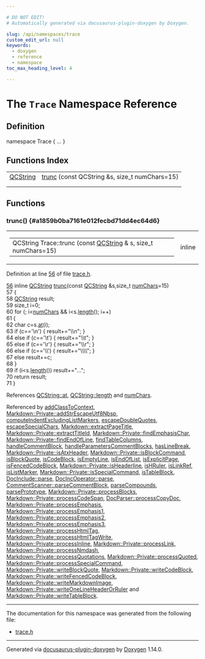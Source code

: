 ```yaml
---

# DO NOT EDIT!
# Automatically generated via docusaurus-plugin-doxygen by Doxygen.

slug: /api/namespaces/trace
custom_edit_url: null
keywords:
  - doxygen
  - reference
  - namespace
toc_max_heading_level: 4

---
```


<div class="doxyPage">

# The `Trace` Namespace Reference



## Definition

<div class="doxyDefinition">
namespace Trace { ... }
</div>

## Functions Index

<table class="doxyMembersIndex">

<tr class="doxyMemberIndexItem">
<td class="doxyMemberIndexItemType" align="left" valign="top"><a href="/web-doxygen/docs/api/classes/qcstring">QCString</a></td>
<td class="doxyMemberIndexItemName" align="left" valign="top"><a href="#a1859b0ba7161e012fecbd71dd4ec64d6">trunc</a> (const QCString &amp;s, size_t numChars=15)</td>
</tr>
<tr class="doxyMemberIndexDescription">
<td class="doxyMemberIndexDescriptionLeft"></td>
<td class="doxyMemberIndexDescriptionRight">
</td>
</tr>
<tr class="doxyMemberIndexSeparator">
<td class="doxyMemberIndexSeparator" colspan="2"></td>
</tr>

</table>


<div class="doxySectionDef">

## Functions

### trunc() {#a1859b0ba7161e012fecbd71dd4ec64d6}

<div class="doxyMemberItem">
<div class="doxyMemberProto">
<table class="doxyMemberLabels">
<tr class="doxyMemberLabels">
<td class="doxyMemberLabelsLeft">
<table class="doxyMemberName">
<tr>
<td class="doxyMemberName">QCString Trace::trunc (const <a href="/web-doxygen/docs/api/classes/qcstring">QCString</a> &amp; s, size_t numChars=15)</td>
</tr>
</table>
</td>
<td class="doxyMemberLabelsRight">
<span class="doxyMemberLabels">
<span class="doxyMemberLabel inline">inline</span>
</span>
</td>
</tr>
</table>
</div>
<div class="doxyMemberDoc">


<p>Definition at line <a href="/web-doxygen/docs/api/files/src/trace-h/#l00056">56</a> of file <a href="/web-doxygen/docs/api/files/src/trace-h">trace.h</a>.</p>

<div class="doxyProgramListing">

<div class="doxyCodeLine"><span class="doxyLineNumber"><a href="#a1859b0ba7161e012fecbd71dd4ec64d6">56</a></span><span class="doxyLineContent"><span class="doxyHighlight">  </span><span class="doxyHighlightKeyword">inline</span><span class="doxyHighlight"> <a href="/web-doxygen/docs/api/classes/qcstring">QCString</a> <a href="#a1859b0ba7161e012fecbd71dd4ec64d6">trunc</a>(</span><span class="doxyHighlightKeyword">const</span><span class="doxyHighlight"> <a href="/web-doxygen/docs/api/classes/qcstring">QCString</a> &amp;s,</span><span class="doxyHighlightKeywordType">size_t</span><span class="doxyHighlight"> <a href="/web-doxygen/docs/api/files/src/image-cpp/#a7039c6d467143b65eee4688f35178297">numChars</a>=15)</span></span></div>
<div class="doxyCodeLine"><span class="doxyLineNumber">57</span><span class="doxyLineContent"><span class="doxyHighlight">  {</span></span></div>
<div class="doxyCodeLine"><span class="doxyLineNumber">58</span><span class="doxyLineContent"><span class="doxyHighlight">    <a href="/web-doxygen/docs/api/classes/qcstring">QCString</a> result;</span></span></div>
<div class="doxyCodeLine"><span class="doxyLineNumber">59</span><span class="doxyLineContent"><span class="doxyHighlight">    </span><span class="doxyHighlightKeywordType">size_t</span><span class="doxyHighlight"> i=0;</span></span></div>
<div class="doxyCodeLine"><span class="doxyLineNumber">60</span><span class="doxyLineContent"><span class="doxyHighlight">    </span><span class="doxyHighlightKeywordFlow">for</span><span class="doxyHighlight"> (; i&lt;<a href="/web-doxygen/docs/api/files/src/image-cpp/#a7039c6d467143b65eee4688f35178297">numChars</a> &amp;&amp; i&lt;s.<a href="/web-doxygen/docs/api/classes/qcstring/#a16362990092a086b505e08f102df4dff">length</a>(); i++)</span></span></div>
<div class="doxyCodeLine"><span class="doxyLineNumber">61</span><span class="doxyLineContent"><span class="doxyHighlight">    {</span></span></div>
<div class="doxyCodeLine"><span class="doxyLineNumber">62</span><span class="doxyLineContent"><span class="doxyHighlight">      </span><span class="doxyHighlightKeywordType">char</span><span class="doxyHighlight"> c=s.<a href="/web-doxygen/docs/api/classes/qcstring/#a4c8be5d062cc14919b53ff0a3c8f9a4f">at</a>(i);</span></span></div>
<div class="doxyCodeLine"><span class="doxyLineNumber">63</span><span class="doxyLineContent"><span class="doxyHighlight">      </span><span class="doxyHighlightKeywordFlow">if</span><span class="doxyHighlight">      (c==</span><span class="doxyHighlightCharLiteral">'\n'</span><span class="doxyHighlight">) { result+=</span><span class="doxyHighlightStringLiteral">"\\n"</span><span class="doxyHighlight">; }</span></span></div>
<div class="doxyCodeLine"><span class="doxyLineNumber">64</span><span class="doxyLineContent"><span class="doxyHighlight">      </span><span class="doxyHighlightKeywordFlow">else</span><span class="doxyHighlight"> </span><span class="doxyHighlightKeywordFlow">if</span><span class="doxyHighlight"> (c==</span><span class="doxyHighlightCharLiteral">'\t'</span><span class="doxyHighlight">) { result+=</span><span class="doxyHighlightStringLiteral">"\\t"</span><span class="doxyHighlight">; }</span></span></div>
<div class="doxyCodeLine"><span class="doxyLineNumber">65</span><span class="doxyLineContent"><span class="doxyHighlight">      </span><span class="doxyHighlightKeywordFlow">else</span><span class="doxyHighlight"> </span><span class="doxyHighlightKeywordFlow">if</span><span class="doxyHighlight"> (c==</span><span class="doxyHighlightCharLiteral">'\r'</span><span class="doxyHighlight">) { result+=</span><span class="doxyHighlightStringLiteral">"\\r"</span><span class="doxyHighlight">; }</span></span></div>
<div class="doxyCodeLine"><span class="doxyLineNumber">66</span><span class="doxyLineContent"><span class="doxyHighlight">      </span><span class="doxyHighlightKeywordFlow">else</span><span class="doxyHighlight"> </span><span class="doxyHighlightKeywordFlow">if</span><span class="doxyHighlight"> (c==</span><span class="doxyHighlightCharLiteral">'\\'</span><span class="doxyHighlight">) { result+=</span><span class="doxyHighlightStringLiteral">"\\\\"</span><span class="doxyHighlight">; }</span></span></div>
<div class="doxyCodeLine"><span class="doxyLineNumber">67</span><span class="doxyLineContent"><span class="doxyHighlight">      </span><span class="doxyHighlightKeywordFlow">else</span><span class="doxyHighlight"> result+=c;</span></span></div>
<div class="doxyCodeLine"><span class="doxyLineNumber">68</span><span class="doxyLineContent"><span class="doxyHighlight">    }</span></span></div>
<div class="doxyCodeLine"><span class="doxyLineNumber">69</span><span class="doxyLineContent"><span class="doxyHighlight">    </span><span class="doxyHighlightKeywordFlow">if</span><span class="doxyHighlight"> (i&lt;s.<a href="/web-doxygen/docs/api/classes/qcstring/#a16362990092a086b505e08f102df4dff">length</a>()) result+=</span><span class="doxyHighlightStringLiteral">"..."</span><span class="doxyHighlight">;</span></span></div>
<div class="doxyCodeLine"><span class="doxyLineNumber">70</span><span class="doxyLineContent"><span class="doxyHighlight">    </span><span class="doxyHighlightKeywordFlow">return</span><span class="doxyHighlight"> result;</span></span></div>
<div class="doxyCodeLine"><span class="doxyLineNumber">71</span><span class="doxyLineContent"><span class="doxyHighlight">  }</span></span></div>

</div>


References <a href="/web-doxygen/docs/api/classes/qcstring/#a4c8be5d062cc14919b53ff0a3c8f9a4f">QCString::at</a>, <a href="/web-doxygen/docs/api/classes/qcstring/#a16362990092a086b505e08f102df4dff">QCString::length</a> and <a href="/web-doxygen/docs/api/files/src/image-cpp/#a7039c6d467143b65eee4688f35178297">numChars</a>.

Referenced by <a href="/web-doxygen/docs/api/files/src/doxygen-cpp/#a00bea66ca12b6dc9dc1885d61542b87b">addClassToContext</a>, <a href="/web-doxygen/docs/api/structs/markdown/private/#a681582d0e894782b9509baa541931151">Markdown::Private::addStrEscapeUtf8Nbsp</a>, <a href="/web-doxygen/docs/api/files/src/markdown-cpp/#a515c2b44ec8500cdb661ff5ab86c60af">computeIndentExcludingListMarkers</a>, <a href="/web-doxygen/docs/api/files/src/markdown-cpp/#a3d4cb7f7e85f41df2eab7827e3bec33e">escapeDoubleQuotes</a>, <a href="/web-doxygen/docs/api/files/src/markdown-cpp/#a5ba50f3a46a2d635f06fbc600356ee4a">escapeSpecialChars</a>, <a href="/web-doxygen/docs/api/classes/markdown/#ac2acb2b59eeab5ffb2405f30b3c56476">Markdown::extractPageTitle</a>, <a href="/web-doxygen/docs/api/structs/markdown/private/#a46231fc8d72391f38170f184dd956ed1">Markdown::Private::extractTitleId</a>, <a href="/web-doxygen/docs/api/structs/markdown/private/#a5b661698b94e4b37748ee38025784690">Markdown::Private::findEmphasisChar</a>, <a href="/web-doxygen/docs/api/structs/markdown/private/#aad2fb530e3d19a77de38a8c1b633b786">Markdown::Private::findEndOfLine</a>, <a href="/web-doxygen/docs/api/files/src/markdown-cpp/#a90640de61c785c42e3dc3787610b18eb">findTableColumns</a>, <a href="/web-doxygen/docs/api/files/src/scanner-l/#aa6551ba715391111267db3d5e8a3ead4">handleCommentBlock</a>, <a href="/web-doxygen/docs/api/files/src/scanner-l/#aae0b93eceac30fcc7b8bbb6795b588a2">handleParametersCommentBlocks</a>, <a href="/web-doxygen/docs/api/files/src/markdown-cpp/#a228aefe349d4d8c9272c606c9fbc8c81">hasLineBreak</a>, <a href="/web-doxygen/docs/api/structs/markdown/private/#aa8a42c32241bc89aa626ce55c23b7df5">Markdown::Private::isAtxHeader</a>, <a href="/web-doxygen/docs/api/structs/markdown/private/#a6d7d4814ead5c919439c6b2d681e2ce7">Markdown::Private::isBlockCommand</a>, <a href="/web-doxygen/docs/api/files/src/markdown-cpp/#a32f3ae19472e55905bc21e27835568d5">isBlockQuote</a>, <a href="/web-doxygen/docs/api/files/src/markdown-cpp/#a76c8e357497a35b016ee0289e26ee0dd">isCodeBlock</a>, <a href="/web-doxygen/docs/api/files/src/markdown-cpp/#a7b54fef3d70eef54bd49dda068709f43">isEmptyLine</a>, <a href="/web-doxygen/docs/api/files/src/markdown-cpp/#a4808ea595b45102dac19491e80d2ac9c">isEndOfList</a>, <a href="/web-doxygen/docs/api/files/src/markdown-cpp/#a9ef42eb1068c60ccbe59ef0024ed1c90">isExplicitPage</a>, <a href="/web-doxygen/docs/api/files/src/markdown-cpp/#acea395582e617dd69781da74f320161e">isFencedCodeBlock</a>, <a href="/web-doxygen/docs/api/structs/markdown/private/#a5628c6052a120856d53921f8746d0251">Markdown::Private::isHeaderline</a>, <a href="/web-doxygen/docs/api/files/src/markdown-cpp/#ad1f1abe1811f3c45c5b4ee867c15989f">isHRuler</a>, <a href="/web-doxygen/docs/api/files/src/markdown-cpp/#a3712f14d18ec5d547f7c55413abdb9fb">isLinkRef</a>, <a href="/web-doxygen/docs/api/files/src/markdown-cpp/#ad0a6b598945a869cd184d17fe1f16812">isListMarker</a>, <a href="/web-doxygen/docs/api/structs/markdown/private/#a2e37305849fa544aff8f399a6f41c7b1">Markdown::Private::isSpecialCommand</a>, <a href="/web-doxygen/docs/api/files/src/markdown-cpp/#aefadebc5df285d25ef8121a87639323e">isTableBlock</a>, <a href="/web-doxygen/docs/api/classes/docinclude/#a191446e0b57311d58cf1ef51a91417ee">DocInclude::parse</a>, <a href="/web-doxygen/docs/api/classes/docincoperator/#a468e20836d11e4cd9e62159e169acc68">DocIncOperator::parse</a>, <a href="/web-doxygen/docs/api/classes/commentscanner/#a2e48aae075e2f44ddd785428b4099f4a">CommentScanner::parseCommentBlock</a>, <a href="/web-doxygen/docs/api/files/src/scanner-l/#a3383c871b9fd5e4b1cf4a549de88a1f3">parseCompounds</a>, <a href="/web-doxygen/docs/api/files/src/scanner-l/#a4e7dce846ca75b58d7010c2855a84ed6">parsePrototype</a>, <a href="/web-doxygen/docs/api/structs/markdown/private/#a9835402c2d15b122de1c3ba4180ebd58">Markdown::Private::processBlocks</a>, <a href="/web-doxygen/docs/api/structs/markdown/private/#a42dc4e1d481af0574e750df55678d54d">Markdown::Private::processCodeSpan</a>, <a href="/web-doxygen/docs/api/classes/docparser/#a4b7d1c2724099f28c4f3a4c56c52d912">DocParser::processCopyDoc</a>, <a href="/web-doxygen/docs/api/structs/markdown/private/#a9ac768dc126226996971e96ef20923aa">Markdown::Private::processEmphasis</a>, <a href="/web-doxygen/docs/api/structs/markdown/private/#a0bb20b07bce14eca215477b9ec05adbd">Markdown::Private::processEmphasis1</a>, <a href="/web-doxygen/docs/api/structs/markdown/private/#abbb763f2449b932ef3468560e30a0478">Markdown::Private::processEmphasis2</a>, <a href="/web-doxygen/docs/api/structs/markdown/private/#a4041a1e946c4402894bfff49b611e63b">Markdown::Private::processEmphasis3</a>, <a href="/web-doxygen/docs/api/structs/markdown/private/#a7ef2d648f867a25fac44f095b89630c6">Markdown::Private::processHtmlTag</a>, <a href="/web-doxygen/docs/api/structs/markdown/private/#aa4f4085dfd3e73ae354c7cfd6fa69faf">Markdown::Private::processHtmlTagWrite</a>, <a href="/web-doxygen/docs/api/structs/markdown/private/#ac0a9e3273eb76713a9e197d5be61e11a">Markdown::Private::processInline</a>, <a href="/web-doxygen/docs/api/structs/markdown/private/#a9b99b7f5084eb08d7ffe43f3fbe79d69">Markdown::Private::processLink</a>, <a href="/web-doxygen/docs/api/structs/markdown/private/#adafbef72995b1327272b82a2b2075480">Markdown::Private::processNmdash</a>, <a href="/web-doxygen/docs/api/structs/markdown/private/#a9792322da9173be90556ef009d37afa4">Markdown::Private::processQuotations</a>, <a href="/web-doxygen/docs/api/structs/markdown/private/#a0f211ac431de2f23ca4874c125ab1551">Markdown::Private::processQuoted</a>, <a href="/web-doxygen/docs/api/structs/markdown/private/#a43b1695a69a83037471e5445c7c940ce">Markdown::Private::processSpecialCommand</a>, <a href="/web-doxygen/docs/api/structs/markdown/private/#a2a97ed987f163573d91e6a46363c99de">Markdown::Private::writeBlockQuote</a>, <a href="/web-doxygen/docs/api/structs/markdown/private/#a79fd3fae285ba1f1beeb84c8e858bf46">Markdown::Private::writeCodeBlock</a>, <a href="/web-doxygen/docs/api/structs/markdown/private/#a494fc3fc6c848a37caa06e5d85854ffe">Markdown::Private::writeFencedCodeBlock</a>, <a href="/web-doxygen/docs/api/structs/markdown/private/#a1213861d8af699057686e457bce66509">Markdown::Private::writeMarkdownImage</a>, <a href="/web-doxygen/docs/api/structs/markdown/private/#af7ceebe6b90c368816a6d9bd0ca501c0">Markdown::Private::writeOneLineHeaderOrRuler</a> and <a href="/web-doxygen/docs/api/structs/markdown/private/#a21b82aade2e5a369ec438f0cd49f8107">Markdown::Private::writeTableBlock</a>.
</div>
</div>

</div>

<hr/>

<p>The documentation for this namespace was generated from the following file:</p>

<ul>
<li><a href="/web-doxygen/docs/api/files/src/trace-h">trace.h</a></li>
</ul>

<hr/>

<p class="doxyGeneratedBy">Generated via <a href="https://github.com/xpack/docusaurus-plugin-doxygen">docusaurus-plugin-doxygen</a> by <a href="https://www.doxygen.nl">Doxygen</a> 1.14.0.</p>

</div>
